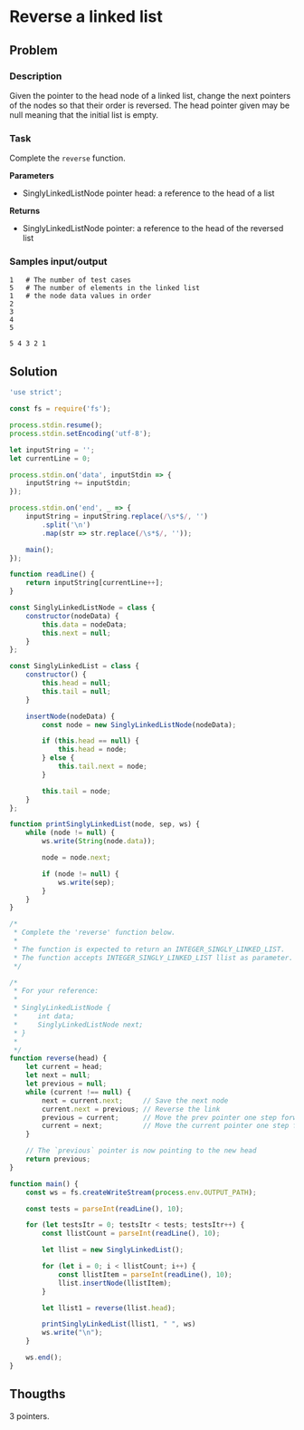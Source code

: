 # Reverse a linked list

## Problem

### Description

Given the pointer to the head node of a linked list, change the next pointers of the nodes so that their order is reversed. The head pointer given may be null meaning that the initial list is empty.

### Task

Complete the `reverse` function.

**Parameters**

- SinglyLinkedListNode pointer head: a reference to the head of a list

**Returns**

- SinglyLinkedListNode pointer: a reference to the head of the reversed list

### Samples input/output

```
1   # The number of test cases
5   # The number of elements in the linked list
1   # the node data values in order
2
3
4
5
```
```
5 4 3 2 1 
```

## Solution

```js
'use strict';

const fs = require('fs');

process.stdin.resume();
process.stdin.setEncoding('utf-8');

let inputString = '';
let currentLine = 0;

process.stdin.on('data', inputStdin => {
    inputString += inputStdin;
});

process.stdin.on('end', _ => {
    inputString = inputString.replace(/\s*$/, '')
        .split('\n')
        .map(str => str.replace(/\s*$/, ''));

    main();
});

function readLine() {
    return inputString[currentLine++];
}

const SinglyLinkedListNode = class {
    constructor(nodeData) {
        this.data = nodeData;
        this.next = null;
    }
};

const SinglyLinkedList = class {
    constructor() {
        this.head = null;
        this.tail = null;
    }

    insertNode(nodeData) {
        const node = new SinglyLinkedListNode(nodeData);

        if (this.head == null) {
            this.head = node;
        } else {
            this.tail.next = node;
        }

        this.tail = node;
    }
};

function printSinglyLinkedList(node, sep, ws) {
    while (node != null) {
        ws.write(String(node.data));

        node = node.next;

        if (node != null) {
            ws.write(sep);
        }
    }
}

/*
 * Complete the 'reverse' function below.
 *
 * The function is expected to return an INTEGER_SINGLY_LINKED_LIST.
 * The function accepts INTEGER_SINGLY_LINKED_LIST llist as parameter.
 */

/*
 * For your reference:
 *
 * SinglyLinkedListNode {
 *     int data;
 *     SinglyLinkedListNode next;
 * }
 *
 */
function reverse(head) {
    let current = head;
    let next = null;
    let previous = null;
    while (current !== null) {
        next = current.next;     // Save the next node
        current.next = previous; // Reverse the link
        previous = current;      // Move the prev pointer one step forward
        current = next;          // Move the current pointer one step forward
    }

    // The `previous` pointer is now pointing to the new head
    return previous;
}

function main() {
    const ws = fs.createWriteStream(process.env.OUTPUT_PATH);

    const tests = parseInt(readLine(), 10);

    for (let testsItr = 0; testsItr < tests; testsItr++) {
        const llistCount = parseInt(readLine(), 10);

        let llist = new SinglyLinkedList();

        for (let i = 0; i < llistCount; i++) {
            const llistItem = parseInt(readLine(), 10);
            llist.insertNode(llistItem);
        }

        let llist1 = reverse(llist.head);

        printSinglyLinkedList(llist1, " ", ws)
        ws.write("\n");
    }

    ws.end();
}
```

## Thougths

3 pointers.
